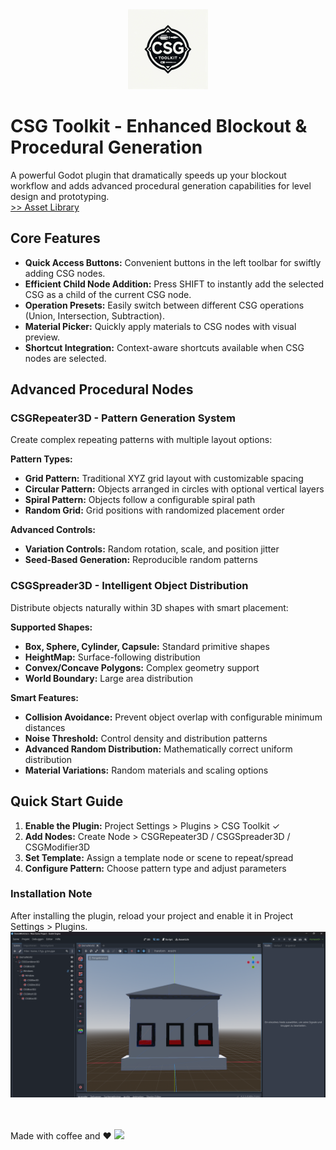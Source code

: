 <center>
<img src="addons/csg_toolkit/res/icon.png" width="128" />
</center>

# CSG Toolkit - Enhanced Blockout & Procedural Generation
A powerful Godot plugin that dramatically speeds up your blockout workflow and adds advanced procedural generation capabilities for level design and prototyping.
<br/><a href="https://godotengine.org/asset-library/asset/3057">>> Asset Library </a>

## Core Features
* **Quick Access Buttons:** Convenient buttons in the left toolbar for swiftly adding CSG nodes.
* **Efficient Child Node Addition:** Press SHIFT to instantly add the selected CSG as a child of the current CSG node.
* **Operation Presets:** Easily switch between different CSG operations (Union, Intersection, Subtraction).
* **Material Picker:** Quickly apply materials to CSG nodes with visual preview.
* **Shortcut Integration:** Context-aware shortcuts available when CSG nodes are selected.

## Advanced Procedural Nodes

### CSGRepeater3D - Pattern Generation System
Create complex repeating patterns with multiple layout options:

**Pattern Types:**
* **Grid Pattern:** Traditional XYZ grid layout with customizable spacing
* **Circular Pattern:** Objects arranged in circles with optional vertical layers  
* **Spiral Pattern:** Objects follow a configurable spiral path
* **Random Grid:** Grid positions with randomized placement order

**Advanced Controls:**
* **Variation Controls:** Random rotation, scale, and position jitter
* **Seed-Based Generation:** Reproducible random patterns

### CSGSpreader3D - Intelligent Object Distribution
Distribute objects naturally within 3D shapes with smart placement:

**Supported Shapes:**
* **Box, Sphere, Cylinder, Capsule:** Standard primitive shapes
* **HeightMap:** Surface-following distribution
* **Convex/Concave Polygons:** Complex geometry support
* **World Boundary:** Large area distribution

**Smart Features:**
* **Collision Avoidance:** Prevent object overlap with configurable minimum distances
* **Noise Threshold:** Control density and distribution patterns
* **Advanced Random Distribution:** Mathematically correct uniform distribution
* **Material Variations:** Random materials and scaling options

## Quick Start Guide

1. **Enable the Plugin:** Project Settings > Plugins > CSG Toolkit ✓
2. **Add Nodes:** Create Node > CSGRepeater3D / CSGSpreader3D / CSGModifier3D
3. **Set Template:** Assign a template node or scene to repeat/spread
4. **Configure Pattern:** Choose pattern type and adjust parameters

### Installation Note
After installing the plugin, reload your project and enable it in Project Settings > Plugins. 
<br />
<img src="addons/csg_toolkit/res/demo-image.png">

<br />
<br />
Made with coffee and ♥
<a href="https://ko-fi.com/luckyteapot" target="_blank">
<img src="https://storage.ko-fi.com/cdn/brandasset/kofi_button_dark.png?_gl=1*1la7pqo*_gcl_aw*R0NMLjE3MTc5MzYwNjIuQ2owS0NRandwWld6QmhDMEFSSXNBQ3ZqV1JPSFZ2RTVYN1ZuZ0xhTHFrZko2eXNEX2FTeGF2Yzl1ekc4bTZiVWRHZjFzaS01VTIxUGFIa2FBaUQzRUFMd193Y0I.*_gcl_au*ODYyMTE3ODkyLjE3MTc5MzYzNTI.*_ga*MTkwMjk0ODAxNy4xNzE3OTM2MzE2*_ga_M13FZ7VQ2C*MTcxNzkzNjMxNi4xLjEuMTcxNzkzNjYyOC40OC4wLjA.">
</a>

